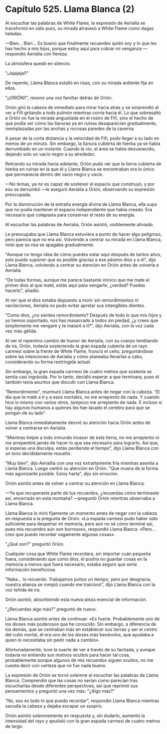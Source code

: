 
# Capítulo 525. Llama Blanca (2)


Al escuchar las palabras de White Flame, la expresión de Aerialia se transformó en odio puro, su mirada atravesó a White Flame como dagas heladas.

—Bien... Bien... Es bueno que finalmente recuerdes quién soy y lo que les has hecho a mis hijos, porque estoy aquí para cobrar mi venganza —respondió Aerialia con fiereza.

La atmósfera quedó en silencio.

"¡Jajajaja!!"

De repente, Llama Blanca estalló en risas, con su mirada ardiente fija en ellos.

"¡¡ORIÓN!!", resonó una voz familiar detrás de Orión.

Orión giró la cabeza de inmediato para mirar hacia atrás y se sorprendió al ver a Fifi gritando a todo pulmón mientras corría hacia él. Lo que sobresaltó a Orión no fue la mirada angustiada en el rostro de Fifi, sino el hecho de que podía ver cómo las llanuras ya en ruinas desaparecían gradualmente, reemplazadas por las anchas y rocosas paredes de la caverna.

A pesar de la corta distancia y la velocidad de Fifi, pudo llegar a su lado en menos de un minuto. Sin embargo, la llanura cubierta de hierba ya se había derrumbado en un instante. Cuando la vio, el área se había desvanecido, dejando solo un vacío negro a su alrededor.

Retirando su mirada hacia adelante, Orión pudo ver que la tierra cubierta de hierba en ruinas en la que él y Llama Blanca se encontraban era lo único que permanecía dentro del vacío negro y vacío.

—No temas, ya no es capaz de sostener el espacio que construyó, y por eso se derrumbó —le aseguró Aerialia a Orión, observando su expresión preocupada.

Por la disminución de la extraña energía divina de Llama Blanca, ella supo que no podía mantener el espacio independiente que había creado. Era necesario que colapsara para conservar el resto de su energía.

Al escuchar las palabras de Aerialia, Orión asintió, visiblemente aliviado.

Le preocupaba que Llama Blanca estuviera a punto de hacer algo peligroso, pero parecía que no era así. Volviendo a centrar su mirada en Llama Blanca, notó que su risa se apagaba gradualmente.

"Aunque no tengo idea de cómo puedes estar aquí después de tantos años, solo puedo suponer que es posible gracias a ese pésimo dios y a él", dijo Llama Blanca, volviendo a centrar su atención en Orión antes de volverla a Aerialia.

"De todas formas, aunque me parece bastante irónico que me mate el primer dios al que maté, estás aquí para vengarte, ¿verdad? Puedes hacerlo", añadió.

Al ver que el dios estaba dispuesto a morir sin remordimientos ni vacilaciones, Aerialia no pudo evitar apretar sus intangibles dientes.

"Como dios, ¿no sientes remordimiento? Después de todo lo que mis hijos y yo hemos soportado, nos has masacrado a todos sin piedad, ¿y crees que simplemente me vengaré y te mataré a ti?", dijo Aerialia, con la voz cada vez más gélida.

Al ver el repentino cambio de humor de Aerialia, con su cuerpo temblando de ira, Orión, todavía sosteniendo la gran espada cubierta de un rayo carmesí sobre la frente de White Flame, frunció el ceño, preguntándose sobre las intenciones de Aerialia y cómo planeaba llevarlas a cabo, considerando su forma restringida actual.

Sin embargo, la gran espada carmesí de cuatro metros que sostenía se sentía casi ingrávida. Por lo tanto, decidió esperar a que terminara, pues él también tenía asuntos que discutir con Llama Blanca.

"Remordimiento", murmuró Llama Blanca antes de negar con la cabeza. "El día que te maté a ti y a esos mortales, no me arrepiento de nada. Y cuando hice lo mismo con varios otros, tampoco me arrepiento de nada. E incluso si hay algunos humanos a quienes les han lavado el cerebro para que se pongan de su lado".

Llama Blanca inmediatamente desvió su atención hacia Orión antes de volver a centrarse en Aerialia.

"Mientras limpie a todo inmundo invasor de esta tierra, no me arrepiento ni me arrepentiré jamás de hacer lo que sea necesario para lograrlo. Así que, si esperas una disculpa, estás perdiendo el tiempo", dijo Llama Blanca con un tono decididamente resuelto.

"Muy bien", dijo Aeriallia con una voz extrañamente fría mientras asentía a Llama Blanca. Luego centró su atención en Orión. "Que muera de la forma más agonizante posible. Estoy harta", dijo sin emoción.

Orión asintió antes de volver a centrar su atención en Llama Blanca.

—Ya que recuperaste parte de tus recuerdos, ¿recuerdas cómo terminaste así, encerrado en esta montaña? —preguntó Orión mientras observaba a Llama Blanca.

Llama Blanca lo miró fijamente un momento antes de negar con la cabeza en respuesta a la pregunta de Orión. «La espada carmesí pudo haber sido suficiente para despertar mi memoria, pero aún no sé cómo terminé así, pues mis recuerdos aún son borrosos», respondió Llama Blanca. «Pero... creo que puedo recordar vagamente algunas cosas».

"¿Qué son?" preguntó Orión.

Cualquier cosa que White Flame recordara, sin importar cuán pequeña fuera, considerando que como dios, él podría no guardar cosas en la memoria a menos que fuera necesario, estaba seguro que sería información beneficiosa.

"Naka... lo recuerdo. Trabajamos juntos un tiempo, pero por desgracia, nuestra alianza se rompió cuando me traicionó", dijo Llama Blanca con la voz teñida de ira.

Orión asintió, absorbiendo esta nueva pieza esencial de información.

"¿Recuerdas algo más?" preguntó de nuevo.

Llama Blanca asintió antes de continuar: «Es fuerte. Probablemente uno de los dioses más poderosos que he conocido. Sin embargo, a diferencia de los demás, que se centraban más en establecer sus tierras y ser el centro del culto mortal, él era uno de los dioses más benévolos, que ayudaba a quien lo necesitaba sin pedir nada a cambio».

Afortunadamente, tuve la suerte de ver a través de su fachada, y aunque todavía no entiendo sus motivos ocultos para hacer tal cosa, probablemente porque algunos de mis recuerdos siguen ocultos, no me cuesta decir con certeza que no fue nada bueno.

La expresión de Orión se tornó solemne al escuchar las palabras de Llama Blanca. Comprendió que las cosas no serían como parecían tras escucharlas desde diferentes perspectivas, así que reprimió sus pensamientos y preguntó una vez más: "¿Algo más?"

"No, eso es todo lo que puedo recordar", respondió Llama Blanca mientras sacudía la cabeza y dejaba escapar un suspiro.

Orión asintió solemnemente en respuesta y, sin dudarlo, aumentó la intensidad del rayo y apuñaló con la gran espada carmesí de cuatro metros de largo.